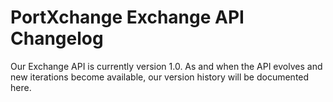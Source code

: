 # PortXchange Exchange API Changelog

Our Exchange API is currently version 1.0.  As and when the API evolves and new iterations become available, our version history will be documented here.